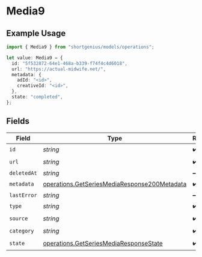 # Media9

## Example Usage

```typescript
import { Media9 } from "shortgenius/models/operations";

let value: Media9 = {
  id: "5f532872-64e1-468a-b339-f74f4c4d6018",
  url: "https://actual-midwife.net/",
  metadata: {
    adId: "<id>",
    creativeId: "<id>",
  },
  state: "completed",
};
```

## Fields

| Field                                                                                                        | Type                                                                                                         | Required                                                                                                     | Description                                                                                                  |
| ------------------------------------------------------------------------------------------------------------ | ------------------------------------------------------------------------------------------------------------ | ------------------------------------------------------------------------------------------------------------ | ------------------------------------------------------------------------------------------------------------ |
| `id`                                                                                                         | *string*                                                                                                     | :heavy_check_mark:                                                                                           | N/A                                                                                                          |
| `url`                                                                                                        | *string*                                                                                                     | :heavy_check_mark:                                                                                           | N/A                                                                                                          |
| `deletedAt`                                                                                                  | *string*                                                                                                     | :heavy_minus_sign:                                                                                           | N/A                                                                                                          |
| `metadata`                                                                                                   | [operations.GetSeriesMediaResponse200Metadata](../../models/operations/getseriesmediaresponse200metadata.md) | :heavy_check_mark:                                                                                           | N/A                                                                                                          |
| `lastError`                                                                                                  | *string*                                                                                                     | :heavy_minus_sign:                                                                                           | N/A                                                                                                          |
| `type`                                                                                                       | *string*                                                                                                     | :heavy_check_mark:                                                                                           | N/A                                                                                                          |
| `source`                                                                                                     | *string*                                                                                                     | :heavy_check_mark:                                                                                           | N/A                                                                                                          |
| `category`                                                                                                   | *string*                                                                                                     | :heavy_check_mark:                                                                                           | N/A                                                                                                          |
| `state`                                                                                                      | [operations.GetSeriesMediaResponseState](../../models/operations/getseriesmediaresponsestate.md)             | :heavy_check_mark:                                                                                           | N/A                                                                                                          |
